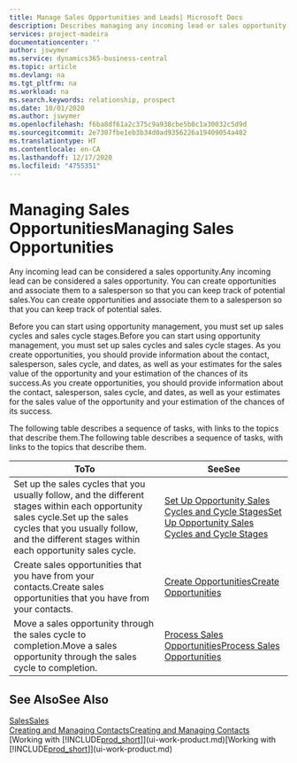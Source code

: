 ```yaml
---
title: Manage Sales Opportunities and Leads| Microsoft Docs
description: Describes managing any incoming lead or sales opportunity in Business Central,  and associating the opportunity with a salesperson to keep track of potential sales.
services: project-madeira
documentationcenter: ''
author: jswymer
ms.service: dynamics365-business-central
ms.topic: article
ms.devlang: na
ms.tgt_pltfrm: na
ms.workload: na
ms.search.keywords: relationship, prospect
ms.date: 10/01/2020
ms.author: jswymer
ms.openlocfilehash: f6ba8df61a2c375c9a938cbe5b0c1a30032c5d9d
ms.sourcegitcommit: 2e7307fbe1eb3b34d0ad9356226a19409054a402
ms.translationtype: HT
ms.contentlocale: en-CA
ms.lasthandoff: 12/17/2020
ms.locfileid: "4755351"
---
```

# <a name="managing-sales-opportunities"></a><span data-ttu-id="d782a-103">Managing Sales Opportunities</span><span class="sxs-lookup"><span data-stu-id="d782a-103">Managing Sales Opportunities</span></span>
<span data-ttu-id="d782a-104">Any incoming lead can be considered a sales opportunity.</span><span class="sxs-lookup"><span data-stu-id="d782a-104">Any incoming lead can be considered a sales opportunity.</span></span> <span data-ttu-id="d782a-105">You can create opportunities and associate them to a salesperson so that you can keep track of potential sales.</span><span class="sxs-lookup"><span data-stu-id="d782a-105">You can create opportunities and associate them to a salesperson so that you can keep track of potential sales.</span></span>

<span data-ttu-id="d782a-106">Before you can start using opportunity management, you must set up sales cycles and sales cycle stages.</span><span class="sxs-lookup"><span data-stu-id="d782a-106">Before you can start using opportunity management, you must set up sales cycles and sales cycle stages.</span></span> <span data-ttu-id="d782a-107">As you create opportunities, you should provide information about the contact, salesperson, sales cycle, and dates, as well as your estimates for the sales value of the opportunity and your estimation of the chances of its success.</span><span class="sxs-lookup"><span data-stu-id="d782a-107">As you create opportunities, you should provide information about the contact, salesperson, sales cycle, and dates, as well as your estimates for the sales value of the opportunity and your estimation of the chances of its success.</span></span>

<span data-ttu-id="d782a-108">The following table describes a sequence of tasks, with links to the topics that describe them.</span><span class="sxs-lookup"><span data-stu-id="d782a-108">The following table describes a sequence of tasks, with links to the topics that describe them.</span></span>

| <span data-ttu-id="d782a-109">To</span><span class="sxs-lookup"><span data-stu-id="d782a-109">To</span></span> | <span data-ttu-id="d782a-110">See</span><span class="sxs-lookup"><span data-stu-id="d782a-110">See</span></span> |
| --- | --- |
| <span data-ttu-id="d782a-111">Set up the sales cycles that you usually follow, and the different stages within each opportunity sales cycle.</span><span class="sxs-lookup"><span data-stu-id="d782a-111">Set up the sales cycles that you usually follow, and the different stages within each opportunity sales cycle.</span></span> |[<span data-ttu-id="d782a-112">Set Up Opportunity Sales Cycles and Cycle Stages</span><span class="sxs-lookup"><span data-stu-id="d782a-112">Set Up Opportunity Sales Cycles and Cycle Stages</span></span>](marketing-how-setup-opportunity-sales-cycles-stages.md) |
| <span data-ttu-id="d782a-113">Create sales opportunities that you have from your contacts.</span><span class="sxs-lookup"><span data-stu-id="d782a-113">Create sales opportunities that you have from your contacts.</span></span> |[<span data-ttu-id="d782a-114">Create Opportunities</span><span class="sxs-lookup"><span data-stu-id="d782a-114">Create Opportunities</span></span>](marketing-how-create-opportunities.md) |
| <span data-ttu-id="d782a-115">Move a sales opportunity through the sales cycle to completion.</span><span class="sxs-lookup"><span data-stu-id="d782a-115">Move a sales opportunity through the sales cycle to completion.</span></span> |[<span data-ttu-id="d782a-116">Process Sales Opportunities</span><span class="sxs-lookup"><span data-stu-id="d782a-116">Process Sales Opportunities</span></span>](marketing-processing-sales-opportunities.md) |

## <a name="see-also"></a><span data-ttu-id="d782a-117">See Also</span><span class="sxs-lookup"><span data-stu-id="d782a-117">See Also</span></span>
[<span data-ttu-id="d782a-118">Sales</span><span class="sxs-lookup"><span data-stu-id="d782a-118">Sales</span></span>](sales-manage-sales.md)  
[<span data-ttu-id="d782a-119">Creating and Managing Contacts</span><span class="sxs-lookup"><span data-stu-id="d782a-119">Creating and Managing Contacts</span></span>](marketing-contacts.md)  
<span data-ttu-id="d782a-120">[Working with [!INCLUDE[prod_short](includes/prod_short.md)]](ui-work-product.md)</span><span class="sxs-lookup"><span data-stu-id="d782a-120">[Working with [!INCLUDE[prod_short](includes/prod_short.md)]](ui-work-product.md)</span></span>

